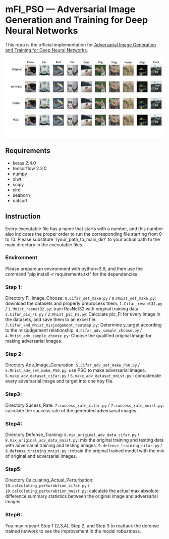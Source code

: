 # mFI_PSO — Adversarial Image Generation and Training for Deep Neural Networks
This repo is the official implementation for [Adversarial Image Generation and Training for Deep Neural Networks](https://arxiv.org/pdf/2006.03243.pdf).

![plot](./image/CIFAR10comparison.jpg)

## Requirements
- keras 2.4.0
- tensorflow 2.3.0
- numpy 
- xlwt
- scipy
- xlrd
- seaborn
- natsort

## Instruction
Every executable file has a name that starts with a number, and this number also indicates the proper order to run the corresponding file starting from 0 to 10.
Please substitute '/your_path_to_main_dir/' to your actual path to the main directory in the executable files.

### Environment
Please prepare an environment with python=3.9, and then use the command "pip install -r requirements.txt" for the dependencies.

### Step 1:
Directory FI_Image_Choose:
`0.Cifar_set_make.py` / `0.Mnist_set_make.py`: download the datasets and properly preprocess them.
`1.Cifar_resnet32.py` / `1.Mnist_resnet32.py`: train ResNet32 with original training data.
`2.Cifar_pic_FI.py` / `2.Mnist_pic_FI.py`: Calculate pic_FI for every image in the datasets, and save them to an excel file.
`3.Cifar_and_Mnist_misjudgement_heatmap.py`: Determine y_target according to the misjudgement relationship.
`4.Cifar_adv_sample_choose.py` / `4.Mnist_adv_sample_choose.py`: Choose the qualified original image for making adversarial images.


### Step 2:
Directory Adv_Image_Generation:
`5.Cifar_adv_set_make_PSO.py` / `5.Mnist_adv_set_make_PSO.py`: use PSO to make adversarial images.
`6.make_adv_dataset_cifar.py` / `6.make_adv_dataset_mnist.py` : concatenate every adversarial image and target into one npy file.

### Step3:
Directory Sucess_Rate:
`7.success_rate_cifar.py` / `7.success_rate_mnist.py`: calculate the success rate of the generated adversarial images.

### Step4:
Directory Defense_Training:
`8.mix_original_adv_data_cifar.py` / `8.mix_original_adv_data_mnist.py`: mix the original training and testing data with adversarial training and testing images.
`9.defense_training_cifar.py` / `9.defense_training_mnist.py` : retrain the original trained model with the mix of original and adversarial images.

### Step5:
Directory Calculating_Actual_Perturbation:
`10.calculating_perturabtion_cifar.py` / `10.calculating_perturabtion_mnist.py`: calculate the actual max absolute difference summary statistics between the original image and adversarial images.


### Step6:
You may repeart Step 1 (2,3,4), Step 2, and Step 3 to reattack the defense trained network to see the improvement in the model robustness.

